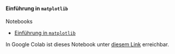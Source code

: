 #### Einführung in `matplotlib`

Notebooks
- [Einführung in `matplotlib`](./intro-matplotlib.ipynb)

In Google Colab ist dieses Notebook unter [diesem Link](https://colab.research.google.com/drive/1wLMmknNlbV0auXZv1-NuI7WJuE0gKoez) erreichbar.
